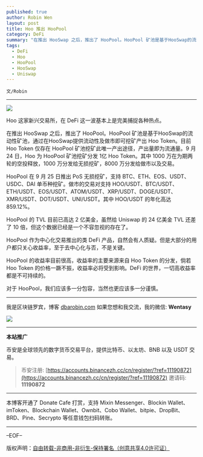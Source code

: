 ```yaml
---
published: true
author: Robin Wen
layout: post
title: Hoo 推出 HooPool
category: DeFi
summary: "在推出 HooSwap 之后，推出了 HooPool。HooPool 矿池是基于HooSwap的流动性矿池，通过在HooSwap提供流动性及做市即可挖矿产出 Hoo Token。目前 Hoo Token 仅存在 HooPool 矿池挖矿此唯一产出途径，产出量即为流通量。9 月 24 日，Hoo 为 HooPool 矿池挖矿分发 1亿 Hoo Token。其中 1000 万在为期两轮的空投释放，1000 万分发给无损挖矿，8000 万分发给做市以及交易。对于 HooPool，我们应该多一分包容，当然也更应该多一分谨慎。"
tags:
  - DeFi
  - Hoo
  - HooPool
  - HooSwap
  - Uniswap
---
```


`文/Robin`

***

![](https://cdn.dbarobin.com/7pu68z3.png)

Hoo 这家新兴交易所，在 DeFi 这一波基本上是完美捕捉各种热点。

在推出 HooSwap 之后，推出了 HooPool。HooPool 矿池是基于HooSwap的流动性矿池，通过在HooSwap提供流动性及做市即可挖矿产出 Hoo Token。目前 Hoo Token 仅存在 HooPool 矿池挖矿此唯一产出途径，产出量即为流通量。9 月 24 日，Hoo 为 HooPool 矿池挖矿分发 1亿 Hoo Token。其中 1000 万在为期两轮的空投释放，1000 万分发给无损挖矿，8000 万分发给做市以及交易。

HooPool 在 9 月 25 日推出 PoS 无损挖矿，支持 BTC、ETH、EOS、USDT、USDC、DAI 单币种挖矿。做市的交易对支持 HOO/USDT、BTC/USDT、ETH/USDT、EOS/USDT、ATOM/USDT、XRP/USDT、DOGE/USDT、XMR/USDT、DOT/USDT、UNI/USDT。其中 HOO/USDT 的年化高达 859.12%。

HooPool 的 TVL 目前已高达 2 亿美金，虽然给 Uniswap 的 24 亿美金 TVL 还差了 10 倍，但这个数据已经是一个不容忽视的存在了。

HooPool 作为中心化交易推出的类 DeFi 产品，自然会有人质疑。但是大部分的用户都只关心收益率，至于去中心化与否，不是关键。

HooPool 的收益率目前很高，收益率的主要来源来自 Hoo Token 的分发，倘若 Hoo Token 的价格一蹶不振，收益率必将受到影响。DeFi 的世界，一切高收益率都是不可持续的。

对于 HooPool，我们应该多一分包容，当然也更应该多一分谨慎。

***

我是区块链罗宾，博客 [dbarobin.com](https://dbarobin.com/)
如果您想和我交流，我的微信: **Wentasy**

![](https://cdn.dbarobin.com/v4yywe2.png)

***

**本站推广**

币安是全球领先的数字货币交易平台，提供比特币、以太坊、BNB 以及 USDT 交易。

> 币安注册: [https://accounts.binancezh.cc/cn/register/?ref=11190872](https://accounts.binancezh.cc/cn/register/?ref=11190872)
> 邀请码: **11190872**

***

本博客开通了 Donate Cafe 打赏，支持 Mixin Messenger、Blockin Wallet、imToken、Blockchain Wallet、Ownbit、Cobo Wallet、bitpie、DropBit、BRD、Pine、Secrypto 等任意钱包扫码转账。

<center>
    <div class="--donate-button"
         data-button-id="f8b9df0d-af9a-460d-8258-d3f435445075"
    ></div>
</center>

***

–EOF–

版权声明：[自由转载-非商用-非衍生-保持署名（创意共享4.0许可证）](http://creativecommons.org/licenses/by-nc-nd/4.0/deed.zh)